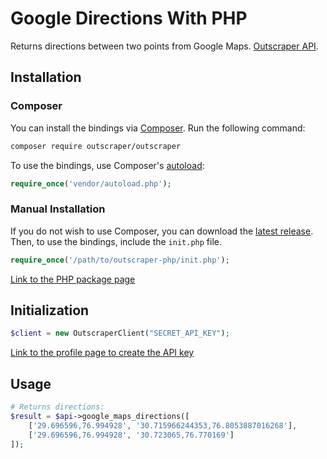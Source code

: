 # Google Directions  With PHP

Returns directions between two points from Google Maps. [Outscraper API](https://app.outscraper.cloud/api-docs#tag/Google/paths/~1maps~1directions/get).

## Installation

### Composer

You can install the bindings via [Composer](http://getcomposer.org/). Run the following command:

```bash
composer require outscraper/outscraper
```

To use the bindings, use Composer's [autoload](https://getcomposer.org/doc/01-basic-usage.md#autoloading):

```php
require_once('vendor/autoload.php');
```

### Manual Installation

If you do not wish to use Composer, you can download the [latest release](https://github.com/outscraper/outscraper-php/releases). Then, to use the bindings, include the `init.php` file.

```php
require_once('/path/to/outscraper-php/init.php');
```
[Link to the PHP package page](https://packagist.org/packages/outscraper/outscraper)

## Initialization
```php
$client = new OutscraperClient("SECRET_API_KEY");
```
[Link to the profile page to create the API key](https://app.outscraper.com/profile)

## Usage

```php
# Returns directions:
$result = $api->google_maps_directions([
    ['29.696596,76.994928', '30.715966244353,76.8053887016268'],
    ['29.696596,76.994928', '30.723065,76.770169']
]);

```
